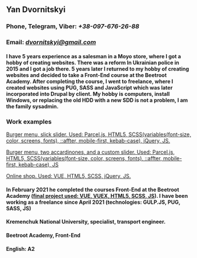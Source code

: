 ## Yan Dvornitskyi

### Phone, Telegram, Viber: *+38-097-676-26-88*
### Email: *dvornitskyi@gmail.com*

#### **I have 5 years experience as a salesman in a Moyo store, where I got a hobby of creating websites. There was a reform In Ukrainian police in 2015 and I got a job there. 5 years later I returned to my hobby of creating websites and decided to take a Front-End course at the Beetroot Academy. After completing the course, I went to freelance, where I created websites using PUG, SASS and JavaScript which was later incorporated into Drupal by client. My hobby is computers, install Windows, or replacing the old HDD with a new SDD is not a problem, I am the family sysadmin.**

### Work examples
[Burger menu, slick slider. Used: Parcel.js, HTML5, SCSS(variables(font-size, color, screens, fonts), ::affter, mobile-first, kebab-case), jQuery, JS.](https://romantic-poitras-29aea1.netlify.app/)

[Burger menu, two accardinones, and a custom slider. Used: Parcel.js, HTML5, SCSS(variables(font-size, color, screens, fonts), ::affter, mobile-first, kebab-case), JS](https://modest-turing-2ef620.netlify.app/)

[Online shop. Used: VUE, HTML5, SCSS, jQuery, JS.](https://festive-benz-e4d8ac.netlify.app/)

#### **In February 2021 he completed the courses Front-End at the Beetroot Academy ([final project used: VUE, VUEX, HTML5, SCSS, JS](https://keen-goodall-5cd28c.netlify.app/)). I have been working as a freelance since April 2021 (technologies: GULP.JS, PUG, SASS, JS)**


#### **Kremenchuk National University, specialist, transport engineer.**
#### **Beetroot Academy, Front-End**

#### **English: A2**